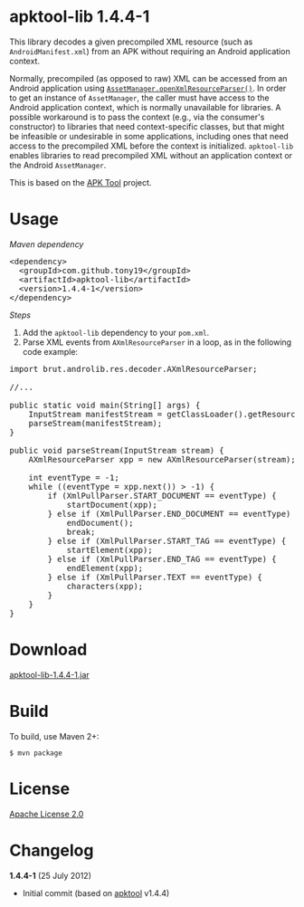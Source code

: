 apktool-lib 1.4.4-1
===================
This library decodes a given precompiled XML resource (such as `AndroidManifest.xml`)
from an APK without requiring an Android application context.
 
Normally, precompiled (as opposed to raw) XML can be accessed from an Android application 
using [`AssetManager.openXmlResourceParser()`][2]. In order to get an instance of 
`AssetManager`, the caller must have access to the Android application context, which
is normally unavailable for libraries. A possible workaround is to pass the context (e.g.,
via the consumer's constructor) to libraries that need context-specific classes, but
that might be infeasible or undesirable in some applications, including ones that need
access to the precompiled XML before the context is initialized. `apktool-lib` enables 
libraries to read precompiled XML without an application context or the Android `AssetManager`.

This is based on the [APK Tool][1] project.


Usage
=====

_Maven dependency_

<pre>
&lt;dependency>
  &lt;groupId>com.github.tony19&lt;/groupId>
  &lt;artifactId>apktool-lib&lt;/artifactId>
  &lt;version>1.4.4-1&lt;/version>
&lt;/dependency>
</pre>

_Steps_

 1. Add the `apktool-lib` dependency to your `pom.xml`.
 2. Parse XML events from `AXmlResourceParser` in a loop, as in the following code example:

<pre>
import brut.androlib.res.decoder.AXmlResourceParser;

//...

public static void main(String[] args) {
	InputStream manifestStream = getClassLoader().getResourceAsStream("AndroidManifest.xml");
	parseStream(manifestStream);
}

public void parseStream(InputStream stream) {
	AXmlResourceParser xpp = new AXmlResourceParser(stream);
	
	int eventType = -1;
	while ((eventType = xpp.next()) > -1) {
		if (XmlPullParser.START_DOCUMENT == eventType) {
			startDocument(xpp);
		} else if (XmlPullParser.END_DOCUMENT == eventType) {
			endDocument();
			break;
		} else if (XmlPullParser.START_TAG == eventType) {
			startElement(xpp);
		} else if (XmlPullParser.END_TAG == eventType) {
			endElement(xpp);
		} else if (XmlPullParser.TEXT == eventType) {
			characters(xpp);
		}
	}
}
</pre>


Download
========
[apktool-lib-1.4.4-1.jar](https://oss.sonatype.org/content/repositories/releases/com/github/tony19/apktool-lib/1.4.4-1/apktool-lib-1.4.4-1.jar)


Build
=====

To build, use Maven 2+:

    $ mvn package


License
=======
[Apache License 2.0](http://www.apache.org/licenses/LICENSE-2.0)


Changelog
=========

__1.4.4-1__ (25 July 2012)
 * Initial commit (based on [apktool][1] v1.4.4)

[1]: https://github.com/brutall/brut.apktool
[2]: http://developer.android.com/reference/android/content/res/AssetManager.html#openXmlResourceParser(java.lang.String)